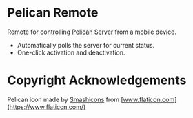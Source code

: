 Pelican Remote
==============

Remote for controlling [Pelican Server](https://github.com/mikegreen1995/pelican-server) from a mobile device.

* Automatically polls the server for current status.
* One-click activation and deactivation.

# Copyright Acknowledgements
Pelican icon made by [Smashicons](https://smashicons.com/) from [www.flaticon.com](https://www.flaticon.com/)
